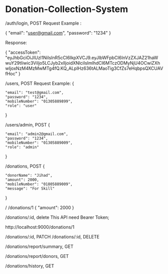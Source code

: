 # Donation-Collection-System
/auth/login, POST
Request Example : 

{
    "email": "user@gmail.com",
    "password": "1234"
}

Response: 

{
    "accessToken": 	"eyJhbGciOiJIUzI1NiIsInR5cCI6IkpXVCJ9.eyJlbWFpbCI6InVzZXJAZ21haW		wuY29tIiwic3ViIjo5LCJyb2xlIjoidXNlciIsImlhdCI6MTczODMyNjU4OCwiZXhwIjoxNzM4MzMwMTg4fQ.KQ_ALplHz636tALMaoTig3CfZs7eHqbpsQXCUAVfHoc"
}


/users, POST
Request Example: 
{
    
    "email": "test@gmail.com",
    "password": "1234",
    "mobileNumber": "01305889899",
    "role": "user"
}


/users/admin, POST
{
    
    "email": "admin2@gmail.com",
    "password": "1234",
    "mobileNumber": "01305889009",
    "role": "admin"
}

/donations, POST
{
    
    "donorName": "Jihad",
    "amount": 2000,
    "mobileNumber": "01805889009",
    "message": "For Skill"
}

/ /donations/1
{
  "amount": 2000
}

/donations/:id, delete 
This API need Bearer Token;

http://localhost:9000/donations/1



/donations/:id, PATCH
/donations/:id, DELETE

/donations/report/summary, GET

/donations/report/donors, GET

/donations/history, GET






